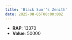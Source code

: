 ```yaml
---
title: 'Black Sun''s Zenith'
date: 2025-08-05T00:00:00Z
---
```

- **RAP**: 13370
- **Value**: 50000
